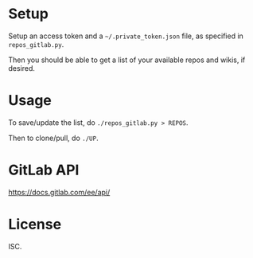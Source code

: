 # Setup

Setup an access token and a `~/.private_token.json` file, as specified in `repos_gitlab.py`.

Then you should be able to get a list of your available repos and wikis, if desired.

# Usage

To save/update the list, do `./repos_gitlab.py > REPOS`.

Then to clone/pull, do `./UP`.

# GitLab API

https://docs.gitlab.com/ee/api/

# License

ISC.
